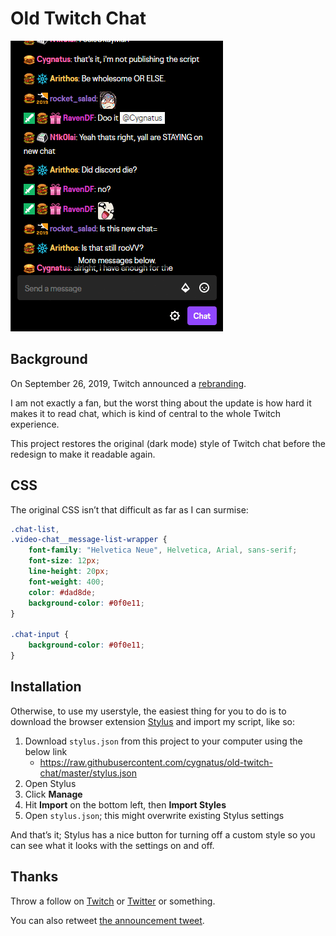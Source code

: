 Old Twitch Chat
===============

![Before-and-after comparison animation](https://github.com/cygnatus/old-twitch-chat/blob/master/diff.gif?raw=true)

Background
----------
On September 26, 2019, Twitch announced a [rebranding][].

I am not exactly a fan, but the worst thing about the update is how hard it makes it to read chat, which is kind of central to the whole Twitch experience.

This project restores the original (dark mode) style of Twitch chat before the redesign to make it readable again.

CSS
---
The original CSS isn’t that difficult as far as I can surmise:

```css
.chat-list,
.video-chat__message-list-wrapper {
    font-family: "Helvetica Neue", Helvetica, Arial, sans-serif;
    font-size: 12px;
    line-height: 20px;
    font-weight: 400;
    color: #dad8de;
    background-color: #0f0e11;
}

.chat-input {
    background-color: #0f0e11;
}
```

Installation
------------
Otherwise, to use my userstyle, the easiest thing for you to do is to download the browser extension [Stylus][] and import my script, like so:

1. Download `stylus.json` from this project to your computer using the below link
    - <https://raw.githubusercontent.com/cygnatus/old-twitch-chat/master/stylus.json>
2. Open Stylus
3. Click **Manage**
4. Hit **Import** on the bottom left, then **Import Styles**
5. Open `stylus.json`; this might overwrite existing Stylus settings

And that’s it; Stylus has a nice button for turning off a custom style so you can see what it looks with the settings on and off.

Thanks
------
Throw a follow on [Twitch][] or [Twitter][] or something.

You can also retweet [the announcement tweet][t].


[rebranding]: https://blog.twitch.tv/en/2019/09/26/nice-to-meet-you-again-for-the-first-time/
[stylus]: https://add0n.com/stylus.html
[twitch]: https://twitch.tv/cygnatus
[twitter]: https://twitter.com/cygnatus
[t]: https://twitter.com/cygnatus/status/1177300220503351296
